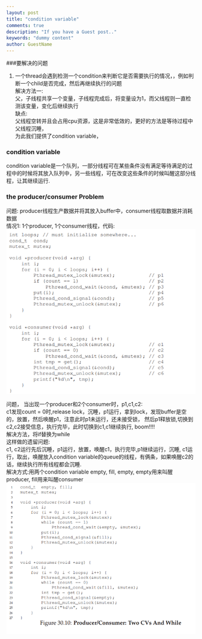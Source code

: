 ```yaml
---
layout: post
title: "condition variable"
comments: true
description: "If you have a Guest post.."
keywords: "dummy content"
author: GuestName
---
```

###要解决的问题
1. 一个thread会遇到检测一个condition来判断它是否需要执行的情况，，例如判断一个child是否完成，然后再继续执行的问题<br/>
解决方法一:<br/>
父，子线程共享一个变量，子线程完成后，将变量设为1，而父线程则一直检测该变量，变化后继续执行<br/>
缺点:<br/>
父线程空转并且会占用cpu资源，这是非常低效的，更好的方法是等待过程中父线程沉睡，<br/>
为此我们提供了condition variable，
### condition variable
condition variable是一个队列，一部分线程可在某些条件没有满足等待满足的过程中的时候将其放入队列中，另一些线程，可在改变这些条件的时候叫醒这部分线程，让其继续运行.<br/>
### the producer/consumer Problem
问题: producer线程生产数据并将其放入buffer中，consumer线程取数据并消耗数据<br/>
情况1: 1个producer, 1个consumer线程，代码:<br/>
![](https://raw.githubusercontent.com/cookieli/image/master/distributed_system/Screenshot%20from%202019-03-23%2020-05-48.png) 

问题， 当出现一个producer和2个consumer时，p1,c1,c2:<br/>
c1发现count = 0时,release lock，沉睡，p1运行，拿到lock，发现buffer是空的，放置，然后唤醒p1，注意此时p1未运行，还未接受锁， 然后p1释放锁,切换到c2,c2接受信息，执行完毕，此时切换到c1,c1继续执行, boom!!!!<br/>
解决方法，将if替换为while<br/>
这样做的遗留问题:<br/>
c1, c2运行先后沉睡，p1运行，放置，唤醒c1，执行完毕,p1继续运行，沉睡, c1运行，取出，唤醒放入condition variable的queue的线程，有俩条，如果唤醒c2的话，继续执行所有线程都会沉睡.<br/>
解决方式:用两个condition variable empty, fill, empty, empty用来叫醒producer, fill用来叫醒consumer<br/>
![](https://raw.githubusercontent.com/cookieli/image/master/distributed_system/two_condition_value.png) 
